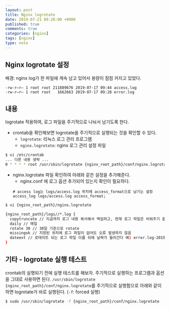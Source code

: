 ```yaml
---
layout: post
title: Nginx logrotate
date: 2019-07-21 09:28:00 +0900
published: true
comments: true
categories: [nginx]
tags: [nginx]
type: note
---
```


## Nginx logrotate 설정
배경: nginx log가 한 파일에 계속 남고 있어서 용량이 점점 커지고 있었다.
```
-rw-r—r— 1 root root 211889676 2019-07-17 09:44 access.log
-rw-r—r— 1 root root   1662663 2019-07-17 09:28 error.log
```

## 내용
logrotate 적용하여, 로그 파일을 주기적으로 나눠서 남기도록 한다.

* crontab을 확인해보면 logrotate을 주기적으로 실행되는 것을 확인할 수 있다.
  * `logrotate`: 리눅스 로그 관리 프로그램
  * `nginx.logrotate`: nginx 로그 관리 설정 파일

```sh
$ vi /etc/crontab
... 다른 내용 생략 ...
0 * * * * root /usr/sbin/logrotate {nginx_root_path}/conf/nginx.logrotate
```

* nginx.logrotate 파일 확인하여 아래와 같은 설정을 추가해준다. 
  * nginx.conf 에 로그 옵션 추가되어 있는지 확인이 필요하다.
  ```
  # access log는 logs/access.log 위치에 access_format으로 남기는 설정
  access_log logs/access.log access_format; 
  ```

```sh
$ vi {nginx_root_path}/nginx.logrotate

{nginx_root_path}/logs//*.log {
  copytruncate // 지금까지 로그 내용 복사해서 백업하고, 현재 로그 파일은 비워주기 옵션
  daily // 매일
  rotate 30 // 30일 기준으로 rotate
  missingok // 지정된 위치에 로그 파일이 없어도 오류 발생하지 않음
  dateext // 로테이트 되는 로그 파일 이름 뒤에 날짜가 들어간다 예) error.log-20190716
}
```

## 기타 - logrotate 실행 테스트
crontab의 실행되기 전에 실행 테스트를 해보자.
주기적으로 실행하는 프로그램과 옵션을 그대로 사용하면 된다. 
`/usr/sbin/logrotate {nginx_root_path}/conf/nginx.logrotate`를 주기적으로 실행함으로 아래와 같이 하면 logrotate가 바로 실행된다. (`-f`: forced 실행)

```sh
$ sudo /usr/sbin/logrotate -f {nginx_root_path}/conf/nginx.logrotate
```

